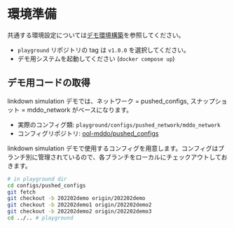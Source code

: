# 環境準備

共通する環境設定については[デモ環境構築](../../../doc/provision.md)を参照してください。

- `playground` リポジトリの tag は `v1.0.0` を選択してください。
- デモ用システムを起動してください (`docker compose up`)

## デモ用コードの取得

linkdown simulation デモでは、ネットワーク = pushed_configs, スナップショット = mddo_network がベースになります。

- 実際のコンフィグ類: `playground/configs/pushed_network/mddo_network`
- コンフィグリポジトリ: [ool-mddo/pushed_configs](https://github.com/ool-mddo/pushed_configs)

linkdown simulation デモで使用するコンフィグを用意します。コンフィグはブランチ別に管理されているので、各ブランチをローカルにチェックアウトしておきます。

```bash
# in playground dir
cd configs/pushed_configs
git fetch
git checkout -b 202202demo origin/202202demo
git checkout -b 202202demo1 origin/202202demo2
git checkout -b 202202demo2 origin/202202demo3
cd ../.. # playground
```
